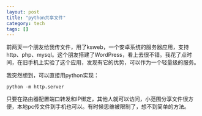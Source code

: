 ```yaml
---
layout: post
title: "python共享文件"
category: tech
tags: []
---
```


前两天一个朋友给我传文件，用了ksweb，一个安卓系统的服务器应用，支持http、php、mysql。这个朋友搭建了WordPress，看上去很不错。我花了点时间，在旧手机上实验了这个应用，发现有它的优势，可以作为一个轻量级的服务。

我突然想到，可以直接用python实现：

`python -m http.server`

只要在路由器配置端口转发和IP绑定，其他人就可以访问，小范围分享文件很方便，本地pc传文件到手机也可以。有时候思维被限制了，想不到简单的方法。

